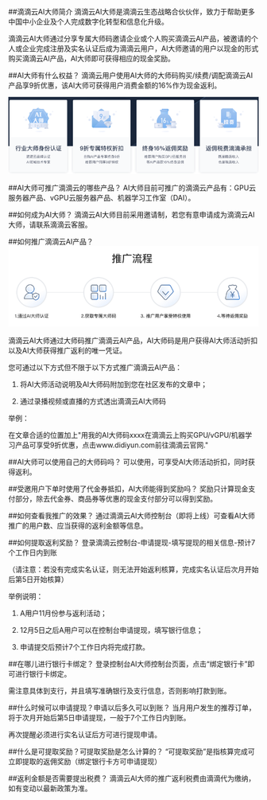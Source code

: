 ##滴滴云AI大师简介
滴滴云AI大师是滴滴云生态战略合伙伙伴，致力于帮助更多中国中小企业及个人完成数字化转型和信息化升级。

滴滴云AI大师通过分享专属大师码邀请企业或个人购买滴滴云AI产品，被邀请的个人或企业完成注册及实名认证后成为滴滴云用户，AI大师邀请的用户以现金的形式购买滴滴云AI产品，AI大师即可获得相应的现金奖励。

##AI大师有什么权益？
滴滴云用户使用AI大师的大师码购买/续费/调配滴滴云AI产品享9折优惠，该AI大师可获得用户消费金额的16%作为现金返利。

![avatar](./picture/1.1.png)

##AI大师可推广滴滴云的哪些产品？
AI大师目前可推广的滴滴云产品有：GPU云服务器产品、vGPU云服务器产品、机器学习工作室（DAI）。


##如何成为AI大师？
滴滴云AI大师目前采用邀请制，若您有意申请成为滴滴云AI大师，请联系滴滴云客服。

##如何推广滴滴云AI产品？
![avatar](./picture/1.2.png)

滴滴云AI大师通过大师码推广滴滴云AI产品，AI大师码是用户获得AI大师活动折扣以及AI大师获得推广返利的唯一凭证。

您可通过以下方式但不限于以下方式推广滴滴云AI产品：

1. 将AI大师活动说明及AI大师码附加到您在社区发布的文章中；

2. 通过录播视频或直播的方式透出滴滴云AI大师码

举例：

在文章合适的位置加上"用我的AI大师码xxxx在滴滴云上购买GPU/vGPU/机器学习产品可享受9折优惠，点击www.didiyun.com前往滴滴云官网."

##AI大师可以使用自己的大师码吗？
可以使用，可享受AI大师活动折扣，同时获得返利。

##受邀用户下单时使用了代金券抵扣，AI大师能得到奖励吗？
奖励只计算现金支付部分，除去代金券、商品券等优惠的现金支付部分可以得到奖励。

##如何查看我推广的效果？
通过滴滴云AI大师控制台（即将上线）可查看AI大师推广的用户数、应当获得的返利金额等信息。

##如何提取返利奖励？
登录滴滴云控制台-申请提现-填写提现的相关信息-预计7个工作日内到账

（请注意：若没有完成实名认证，则无法开始返利核算，完成实名认证后次月开始后第5日开始核算）

举例说明：

1. A用户11月份参与返利活动；

2. 12月5日之后A用户可以在控制台申请提现，填写银行信息；

3. 申请提交后预计7个工作日内将完成打款。

##在哪儿进行银行卡绑定？
登录控制台AI大师控制台页面，点击“绑定银行卡”即可进行银行卡绑定。

需注意具体到支行，并且填写准确银行及支行信息，否则影响打款到账。

##什么时候可以申请提现？申请以后多久可以到账？
当月用户发生的推荐订单，将于次月开始后第5日申请提现，一般于7个工作日内到账。

再次提醒必须进行实名认证后方可进行提现申请。

##什么是可提取奖励？可提取奖励是怎么计算的？
“可提取奖励”是指核算完成可立即提取的返佣奖励（绑定银行卡方可申请提现）

##返利金额是否需要提出税费？
滴滴云AI大师的推广返利税费由滴滴代为缴纳，如有变动以最新政策为准。